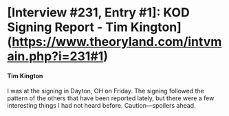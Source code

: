 # [Interview #231, Entry #1]: KOD Signing Report - Tim Kington](https://www.theoryland.com/intvmain.php?i=231#1)

#### Tim Kington

I was at the signing in Dayton, OH on Friday. The signing followed the pattern of the others that have been reported lately, but there were a few interesting things I had not heard before. Caution—spoilers ahead.

